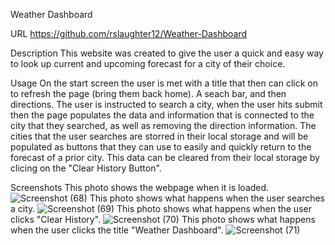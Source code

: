 Weather Dashboard

URL
https://github.com/rslaughter12/Weather-Dashboard

Description
This website was created to give the user a quick and easy way to look up current and upcoming forecast for a city of their choice. 

Usage
On the start screen the user is met with a title that then can click on to refresh the page (bring them back home). A seach bar, and then directions. The user is instructed to search a city, when the user hits submit then the page populates the data and information that is connected to the city that they searched, as well as removing the direction information. The cities that the user searches are storred in their local storage and will be populated as buttons that they can use to easily and quickly return to the forecast of a prior city. This data can be cleared from their local storage by clicing on the "Clear History Button". 

Screenshots
This photo shows the webpage when it is loaded. 
![Screenshot (68)](https://user-images.githubusercontent.com/123902880/229976239-40a8f13a-6672-4aea-89df-1857465340c1.png)
This photo shows what happens when the user searches a city.
![Screenshot (69)](https://user-images.githubusercontent.com/123902880/229976293-00084b02-726b-4853-91ba-56a26cbebcb4.png)
This photo shows what happens when the user clicks "Clear History".
![Screenshot (70)](https://user-images.githubusercontent.com/123902880/229976360-d5fc04ae-b64e-4f74-996f-a7de52e6d05f.png)
This photo shows what happens when the user clicks the title "Weather Dashboard".
![Screenshot (71)](https://user-images.githubusercontent.com/123902880/229976392-2ea21c7f-1d5f-47d4-ab90-5ec4eb8bf62a.png)
